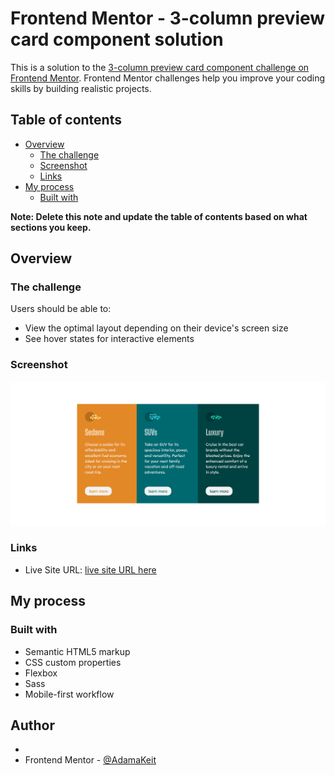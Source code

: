 # Frontend Mentor - 3-column preview card component solution

This is a solution to the [3-column preview card component challenge on Frontend Mentor](https://www.frontendmentor.io/challenges/3column-preview-card-component-pH92eAR2-). Frontend Mentor challenges help you improve your coding skills by building realistic projects.

## Table of contents

- [Overview](#overview)
  - [The challenge](#the-challenge)
  - [Screenshot](#screenshot)
  - [Links](#links)
- [My process](#my-process)
  - [Built with](#built-with)

**Note: Delete this note and update the table of contents based on what sections you keep.**

## Overview

### The challenge

Users should be able to:

- View the optimal layout depending on their device's screen size
- See hover states for interactive elements

### Screenshot

![](./Screenshot.png)

### Links

- Live Site URL: [ live site URL here](https://adamakeit.github.io/3-column-preview-card-component-)

## My process

### Built with

- Semantic HTML5 markup
- CSS custom properties
- Flexbox
- Sass
- Mobile-first workflow

## Author

-
- Frontend Mentor - [@AdamaKeit](https://www.frontendmentor.io/profile/yourusername)
